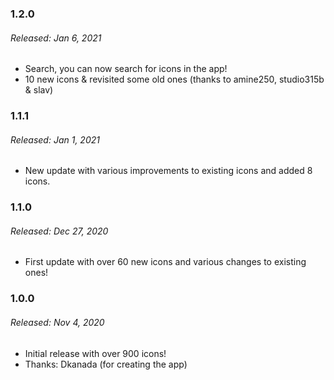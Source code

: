### 1.2.0
###### Released: Jan 6, 2021
* Search, you can now search for icons in the app!
* 10 new icons & revisited some old ones (thanks to amine250, studio315b & slav) 

### 1.1.1
###### Released: Jan 1, 2021
* New update with various improvements to existing icons and added 8 icons.

### 1.1.0
###### Released: Dec 27, 2020
* First update with over 60 new icons and various changes to existing ones!

### 1.0.0
###### Released: Nov 4, 2020
* Initial release with over 900 icons!
* Thanks: Dkanada (for creating the app)
